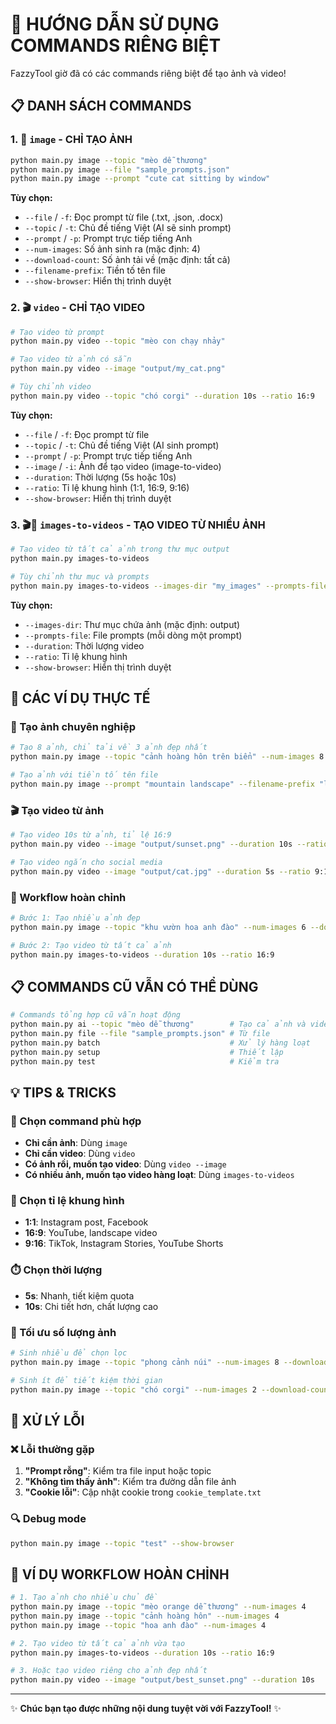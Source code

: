 # 🎨 HƯỚNG DẪN SỬ DỤNG COMMANDS RIÊNG BIỆT

FazzyTool giờ đã có các commands riêng biệt để tạo ảnh và video!

## 📋 DANH SÁCH COMMANDS

### 1. 🎨 `image` - CHỈ TẠO ẢNH

```bash
python main.py image --topic "mèo dễ thương"
python main.py image --file "sample_prompts.json"  
python main.py image --prompt "cute cat sitting by window"
```

**Tùy chọn:**
- `--file` / `-f`: Đọc prompt từ file (.txt, .json, .docx)
- `--topic` / `-t`: Chủ đề tiếng Việt (AI sẽ sinh prompt)
- `--prompt` / `-p`: Prompt trực tiếp tiếng Anh
- `--num-images`: Số ảnh sinh ra (mặc định: 4)
- `--download-count`: Số ảnh tải về (mặc định: tất cả)
- `--filename-prefix`: Tiền tố tên file
- `--show-browser`: Hiển thị trình duyệt

### 2. 🎬 `video` - CHỈ TẠO VIDEO

```bash
# Tạo video từ prompt
python main.py video --topic "mèo con chạy nhảy"

# Tạo video từ ảnh có sẵn
python main.py video --image "output/my_cat.png"

# Tùy chỉnh video
python main.py video --topic "chó corgi" --duration 10s --ratio 16:9
```

**Tùy chọn:**
- `--file` / `-f`: Đọc prompt từ file
- `--topic` / `-t`: Chủ đề tiếng Việt (AI sinh prompt)
- `--prompt` / `-p`: Prompt trực tiếp tiếng Anh
- `--image` / `-i`: Ảnh để tạo video (image-to-video)
- `--duration`: Thời lượng (5s hoặc 10s)
- `--ratio`: Tỉ lệ khung hình (1:1, 16:9, 9:16)
- `--show-browser`: Hiển thị trình duyệt

### 3. 🎬🎨 `images-to-videos` - TẠO VIDEO TỪ NHIỀU ẢNH

```bash
# Tạo video từ tất cả ảnh trong thư mục output
python main.py images-to-videos

# Tùy chỉnh thư mục và prompts
python main.py images-to-videos --images-dir "my_images" --prompts-file "video_prompts.txt"
```

**Tùy chọn:**
- `--images-dir`: Thư mục chứa ảnh (mặc định: output)
- `--prompts-file`: File prompts (mỗi dòng một prompt)
- `--duration`: Thời lượng video
- `--ratio`: Tỉ lệ khung hình
- `--show-browser`: Hiển thị trình duyệt

## 🚀 CÁC VÍ DỤ THỰC TẾ

### 📸 Tạo ảnh chuyên nghiệp

```bash
# Tạo 8 ảnh, chỉ tải về 3 ảnh đẹp nhất
python main.py image --topic "cảnh hoàng hôn trên biển" --num-images 8 --download-count 3

# Tạo ảnh với tiền tố tên file
python main.py image --prompt "mountain landscape" --filename-prefix "landscape_"
```

### 🎬 Tạo video từ ảnh

```bash
# Tạo video 10s từ ảnh, tỉ lệ 16:9
python main.py video --image "output/sunset.png" --duration 10s --ratio 16:9

# Tạo video ngắn cho social media
python main.py video --image "output/cat.jpg" --duration 5s --ratio 9:16
```

### 🔄 Workflow hoàn chỉnh

```bash
# Bước 1: Tạo nhiều ảnh đẹp
python main.py image --topic "khu vườn hoa anh đào" --num-images 6 --download-count 4

# Bước 2: Tạo video từ tất cả ảnh
python main.py images-to-videos --duration 10s --ratio 16:9
```

## 📋 COMMANDS CŨ VẪN CÓ THỂ DÙNG

```bash
# Commands tổng hợp cũ vẫn hoạt động
python main.py ai --topic "mèo dễ thương"        # Tạo cả ảnh và video
python main.py file --file "sample_prompts.json" # Từ file
python main.py batch                             # Xử lý hàng loạt
python main.py setup                             # Thiết lập
python main.py test                              # Kiểm tra
```

## 💡 TIPS & TRICKS

### 🎯 Chọn command phù hợp

- **Chỉ cần ảnh**: Dùng `image`
- **Chỉ cần video**: Dùng `video`
- **Có ảnh rồi, muốn tạo video**: Dùng `video --image`
- **Có nhiều ảnh, muốn tạo video hàng loạt**: Dùng `images-to-videos`

### 📐 Chọn tỉ lệ khung hình

- **1:1**: Instagram post, Facebook
- **16:9**: YouTube, landscape video
- **9:16**: TikTok, Instagram Stories, YouTube Shorts

### ⏱️ Chọn thời lượng

- **5s**: Nhanh, tiết kiệm quota
- **10s**: Chi tiết hơn, chất lượng cao

### 🎨 Tối ưu số lượng ảnh

```bash
# Sinh nhiều để chọn lọc
python main.py image --topic "phong cảnh núi" --num-images 8 --download-count 3

# Sinh ít để tiết kiệm thời gian
python main.py image --topic "chó corgi" --num-images 2 --download-count 2
```

## 🔧 XỬ LÝ LỖI

### ❌ Lỗi thường gặp

1. **"Prompt rỗng"**: Kiểm tra file input hoặc topic
2. **"Không tìm thấy ảnh"**: Kiểm tra đường dẫn file ảnh
3. **"Cookie lỗi"**: Cập nhật cookie trong `cookie_template.txt`

### 🔍 Debug mode

```bash
python main.py image --topic "test" --show-browser
```

## 🎉 VÍ DỤ WORKFLOW HOÀN CHỈNH

```bash
# 1. Tạo ảnh cho nhiều chủ đề
python main.py image --topic "mèo orange dễ thương" --num-images 4
python main.py image --topic "cảnh hoàng hôn" --num-images 4
python main.py image --topic "hoa anh đào" --num-images 4

# 2. Tạo video từ tất cả ảnh vừa tạo
python main.py images-to-videos --duration 10s --ratio 16:9

# 3. Hoặc tạo video riêng cho ảnh đẹp nhất
python main.py video --image "output/best_sunset.png" --duration 10s
```

---

✨ **Chúc bạn tạo được những nội dung tuyệt vời với FazzyTool!** ✨ 